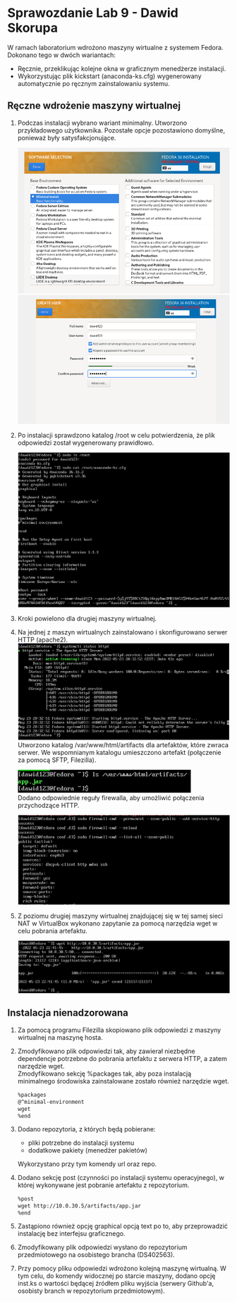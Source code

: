# Sprawozdanie Lab 9 - Dawid Skorupa

W ramach laboratorium wdrożono maszyny wirtualne z systemem Fedora. Dokonano tego w dwóch wariantach:
* Ręcznie, przeklikując kolejne okna w graficznym menedżerze instalacji.
* Wykorzystując plik kickstart (anaconda-ks.cfg) wygenerowany automatycznie po ręcznym zainstalowaniu systemu.

## Ręczne wdrożenie maszyny wirtualnej

1. Podczas instalacji wybrano wariant minimalny. Utworzono przykładowego użytkownika. Pozostałe opcje pozostawiono domyślne, ponieważ były satysfakcjonujące.  

    ![title](screenshots/install1.png)
    ![title](screenshots/install2.png)
2. Po instalacji sprawdzono katalog /root w celu potwierdzenia, że plik odpowiedzi został wygenerowany prawidłowo.

    ![title](screenshots/kickstart.png)
3. Kroki powielono dla drugiej maszyny wirtualnej.
4. Na jednej z maszyn wirtualnych zainstalowano i skonfigurowano serwer HTTP (apache2).  
![title](screenshots/apache.png)
Utworzono katalog /var/www/html/artifacts dla artefaktów, które zwraca serwer. We wspomnianym katalogu umieszczono artefakt (połączenie za pomocą SFTP, Filezilla).  

    ![title](screenshots/artifact.png)  
Dodano odpowiednie reguły firewalla, aby umożliwić połączenia przychodzące HTTP.  

    ![title](screenshots/firewall.png)
5. Z poziomu drugiej maszyny wirtualnej znajdującej się w tej samej sieci NAT w VirtualBox wykonano zapytanie za pomocą narzędzia wget w celu pobrania artefaktu.  

    ![title](screenshots/wget.png)

## Instalacja nienadzorowana

1. Za pomocą programu Filezilla skopiowano plik odpowiedzi z maszyny wirtualnej na maszynę hosta.
2. Zmodyfikowano plik odpowiedzi tak, aby zawierał niezbędne dependencje potrzebne do pobrania artefaktu z serwera HTTP, a zatem narzędzie wget.  
Zmodyfikowano sekcję %packages tak, aby poza instalacją minimalnego środowiska zainstalowane zostało również narzędzie wget.  

    ```
    %packages
    @^minimal-environment
    wget
    %end
    ```
3. Dodano repozytoria, z których będą pobierane:
   * pliki potrzebne do instalacji systemu
   * dodatkowe pakiety (menedżer pakietów)  

    Wykorzystano przy tym komendy url oraz repo.
4. Dodano sekcję post (czynności po instalacji systemu operacyjnego), w której wykonywane jest pobranie artefaktu z repozytorium.
    ```
    %post
    wget http://10.0.30.5/artifacts/app.jar
    %end
    ```
5. Zastąpiono również opcję graphical opcją text po to, aby przeprowadzić instalację bez interfejsu graficznego.
6. Zmodyfikowany plik odpowiedzi wysłano do repozytorium przedmiotowego na osobistego brancha (DS402563).
7. Przy pomocy pliku odpowiedzi wdrożono kolejną maszynę wirtualną. W tym celu, do komendy widocznej po starcie maszyny, dodano opcję inst.ks o wartości będącej źródłem pliku wyjścia (serwery Github'a, osobisty branch w repozytorium przedmiotowym).
